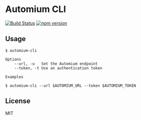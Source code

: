 # Automium CLI

[![Build Status](https://travis-ci.org/automium/automium-cli.svg?branch=master)](https://travis-ci.org/automium/automium-cli)
[![npm version](https://badge.fury.io/js/automium-cli.svg)](https://www.npmjs.com/package/automium-cli)

## Usage

```
$ automium-cli  

Options
    --url, -u   Set the Automium endpoint
    --token, -t Use an authentication token

Examples

$ automium-cli --url $AUTOMIUM_URL --token $AUTOMIUM_TOKEN
```  

## License

MIT
